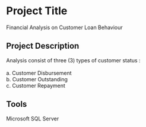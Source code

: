 # Project Title
Financial Analysis on Customer Loan Behaviour

## Project Description 
Analysis consist of three (3) types of customer status : <br><br>
a. Customer Disbursement <br>
b. Customer Outstanding <br>
c. Customer Repayment

## Tools 
Microsoft SQL Server


